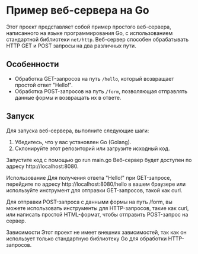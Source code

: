 # Пример веб-сервера на Go

Этот проект представляет собой пример простого веб-сервера, написанного на языке программирования Go, с использованием стандартной библиотеки `net/http`. Веб-сервер способен обрабатывать HTTP GET и POST запросы на два различных пути.

## Особенности

- Обработка GET-запросов на путь `/hello`, который возвращает простой ответ "Hello!".
- Обработка POST-запросов на путь `/form`, позволяющая отправлять данные формы и возвращать их в ответе.

## Запуск

Для запуска веб-сервера, выполните следующие шаги:

1. Убедитесь, что у вас установлен Go (Golang).
2. Склонируйте этот репозиторий или загрузите исходный код.

Запустите код с помощью 
go run main.go
Веб-сервер будет доступен по адресу http://localhost:8080.

Использование
Для получения ответа "Hello!" при GET-запросе, перейдите по адресу http://localhost:8080/hello в вашем браузере или используйте инструмент для отправки GET-запросов, такой как curl.

Для отправки POST-запроса с данными формы на путь /form, вы можете использовать инструменты для HTTP-запросов, такие как curl, или написать простой HTML-формат, чтобы отправить POST-запрос на сервер.

Зависимости
Этот проект не имеет внешних зависимостей, так как он использует только стандартную библиотеку Go для обработки HTTP-запросов.
